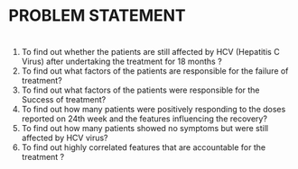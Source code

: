 # PROBLEM STATEMENT <h1>

1. To find out whether the patients are still affected by  HCV (Hepatitis C Virus) after undertaking the treatment for  18 months ?
2. To find out what factors of the patients are responsible for the failure of treatment?
3. To find out what factors of the patients were responsible for the Success of treatment?
4. To find out how many patients were positively responding  to the doses reported on  24th week and the features influencing  the recovery?
5. To find out how many patients  showed no symptoms but were still affected by HCV virus?
6. To find out highly correlated features that are accountable for the treatment ?
